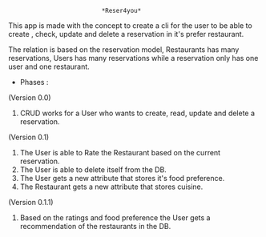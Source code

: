 
                              *Reser4you*

This app is made with the concept to create a cli for the user to be able to create , check, update and delete a reservation in it's prefer restaurant.

The relation is based on the reservation model, Restaurants has many reservations, Users has many reservations while a reservation only has one user and one restaurant.

- Phases :

(Version 0.0)

1. CRUD works for a User who wants to create, read, update and delete a reservation.

(Version 0.1)

1. The User is able to Rate the Restaurant based on the current reservation.
2. The User is able to delete itself from the DB.
3. The User gets a new attribute that stores it's food preference.
4. The Restaurant gets a new attribute that stores cuisine.

(Version 0.1.1)

1. Based on the ratings and food preference the User gets a recommendation of the restaurants in the DB.

